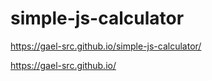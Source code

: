 # simple-js-calculator

https://gael-src.github.io/simple-js-calculator/


https://gael-src.github.io/
